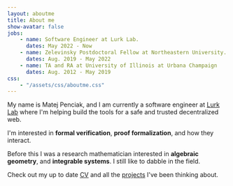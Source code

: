 ```yaml
---
layout: aboutme
title: About me
show-avatar: false
jobs:
    - name: Software Engineer at Lurk Lab. 
      dates: May 2022 - Now
    - name: Zelevinsky Postdoctoral Fellow at Northeastern University. 
      dates: Aug. 2019 - May 2022
    - name: TA and RA at University of Illinois at Urbana Champaign 
      dates: Aug. 2012 - May 2019
css:
    - "/assets/css/aboutme.css"
---
```


My name is Matej Penciak, and I am currently a software engineer at [Lurk Lab](https://github.com/lurk-lab) where I'm helping build the tools for a safe and trusted decentralized web.

I'm interested in **formal verification**, **proof formalization**, and how they interact.

Before this I was a research mathematician interested in **algebraic geometry**, and **integrable systems**. I still like to dabble in the field.

Check out my up to date [CV](../assets/pdfs/MP_CV.pdf) and all the [projects](../projects/) I've been thinking about.
